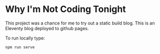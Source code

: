 # Why I'm Not Coding Tonight

This project was a chance for me to try out a static build blog. This is an Eleventy blog deployed to github pages. 

To run locally type:

`npm run serve`
